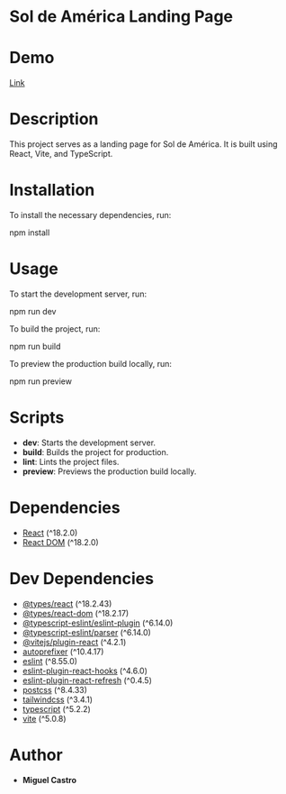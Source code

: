 # Sol de América Landing Page

# Demo

[Link](https://sol-de-america.netlify.app/)

# Description

This project serves as a landing page for Sol de América. It is built using React, Vite, and TypeScript.

# Installation

To install the necessary dependencies, run:

npm install

# Usage

To start the development server, run:

npm run dev

To build the project, run:

npm run build

To preview the production build locally, run:

npm run preview

# Scripts

- **dev**: Starts the development server.
- **build**: Builds the project for production.
- **lint**: Lints the project files.
- **preview**: Previews the production build locally.

# Dependencies

- [React](https://www.npmjs.com/package/react) (^18.2.0)
- [React DOM](https://www.npmjs.com/package/react-dom) (^18.2.0)

# Dev Dependencies

- [@types/react](https://www.npmjs.com/package/@types/react) (^18.2.43)
- [@types/react-dom](https://www.npmjs.com/package/@types/react-dom) (^18.2.17)
- [@typescript-eslint/eslint-plugin](https://www.npmjs.com/package/@typescript-eslint/eslint-plugin) (^6.14.0)
- [@typescript-eslint/parser](https://www.npmjs.com/package/@typescript-eslint/parser) (^6.14.0)
- [@vitejs/plugin-react](https://www.npmjs.com/package/@vitejs/plugin-react) (^4.2.1)
- [autoprefixer](https://www.npmjs.com/package/autoprefixer) (^10.4.17)
- [eslint](https://www.npmjs.com/package/eslint) (^8.55.0)
- [eslint-plugin-react-hooks](https://www.npmjs.com/package/eslint-plugin-react-hooks) (^4.6.0)
- [eslint-plugin-react-refresh](https://www.npmjs.com/package/eslint-plugin-react-refresh) (^0.4.5)
- [postcss](https://www.npmjs.com/package/postcss) (^8.4.33)
- [tailwindcss](https://www.npmjs.com/package/tailwindcss) (^3.4.1)
- [typescript](https://www.npmjs.com/package/typescript) (^5.2.2)
- [vite](https://www.npmjs.com/package/vite) (^5.0.8)

# Author

- **Miguel Castro**
